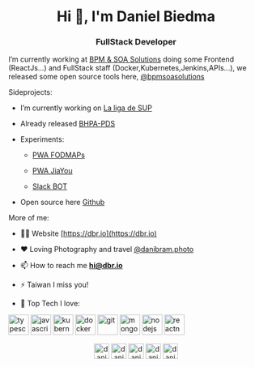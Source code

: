<h1 align="center">Hi 👋, I'm Daniel Biedma</h1>
<h3 align="center">FullStack Developer</h3>

I’m currently working at [BPM & SOA Solutions](https://www.bpmsoasolutions.com/) doing some Frontend (ReactJs...) and FullStack staff (Docker,Kubernetes,Jenkins,APIs...), we released some open source tools here, [@bpmsoasolutions](https://github.com/bpmsoasolutions)

Sideprojects:

-   I’m currently working on [La liga de SUP](https://www.laligadesup.es/)

-   Already released [BHPA-PDS](https://bhpa-pds.com/)

-   Experiments:

    -   [PWA FODMAPs](https://fodmaps.dbr.io)

    -   [PWA JiaYou](https://jiayou.dbr.io)

    -   [Slack BOT](https://sb.dbr.io/)

-   Open source here [Github](https://github.com/danibram?tab=repositories)

More of me:

-   👨‍💻 Website [https://dbr.io](https://dbr.io)

-   ❤️ Loving Photography and travel [@danibram.photo](https://instagram.com/danibram.photo)

-   📫 How to reach me **hi@dbr.io**

-   ⚡ Taiwan I miss you!

-   🔭 Top Tech I love:

<p align="left">
<img src="https://devicons.github.io/devicon/devicon.git/icons/typescript/typescript-original.svg" alt="typescript" width="40" height="40"/>
<img src="https://devicons.github.io/devicon/devicon.git/icons/javascript/javascript-original.svg" alt="javascript" width="40" height="40"/>
<img src="https://www.vectorlogo.zone/logos/kubernetes/kubernetes-icon.svg" alt="kubernetes" width="40" height="40"/>
<img src="https://devicons.github.io/devicon/devicon.git/icons/docker/docker-original-wordmark.svg" alt="docker" width="40" height="40"/>
<img src="https://www.vectorlogo.zone/logos/git-scm/git-scm-icon.svg" alt="git" width="40" height="40"/>
<img src="https://devicons.github.io/devicon/devicon.git/icons/mongodb/mongodb-original-wordmark.svg" alt="mongodb" width="40" height="40"/>
<img src="https://devicons.github.io/devicon/devicon.git/icons/nodejs/nodejs-original-wordmark.svg" alt="nodejs" width="40" height="40"/>
<img src="https://reactnative.dev/img/header_logo.svg" alt="reactnative" width="40" height="40"/>
</p>
<p align="center">
<a href="https://dbr.io" target="blank">
<img align="center" src="https://www.dbr.io/public/img/dbr.png" alt="danielbiedma" height="30" width="30" /></a>
<a href="https://linkedin.com/in/danielbiedma" target="blank">
<img align="center" src="https://cdn.jsdelivr.net/npm/simple-icons@3.0.1/icons/linkedin.svg" alt="danielbiedma" height="30" width="30" /></a>
<a href="https://fb.com/danibram" target="blank">
<img align="center" src="https://cdn.jsdelivr.net/npm/simple-icons@3.0.1/icons/facebook.svg" alt="danibram" height="30" width="30" /></a>
<a href="https://instagram.com/danibram.photo" target="blank">
<img align="center" src="https://cdn.jsdelivr.net/npm/simple-icons@3.0.1/icons/instagram.svg" alt="danibram.photo" height="30" width="30" /></a>
<a href="https://www.youtube.com/c/danibram" target="blank">
<img align="center" src="https://cdn.jsdelivr.net/npm/simple-icons@3.0.1/icons/youtube.svg" alt="danibram" height="30" width="30" /></a>
</p>

